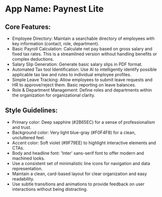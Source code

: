# **App Name**: Paynest Lite

## Core Features:

- Employee Directory: Maintain a searchable directory of employees with key information (contact, role, department).
- Basic Payroll Calculation: Calculate net pay based on gross salary and fixed tax rates.  This is a streamlined version without handling benefits or complex deductions.
- Salary Slip Generation: Generate basic salary slips in PDF format.
- Automated Tax tool Identification: Use AI to intelligently identify possible applicable tax law and rules to individual employee profiles.
- Simple Leave Tracking: Allow employees to submit leave requests and HR to approve/reject them. Basic reporting on leave balances.
- Role & Department Management: Define roles and departments within the organization for organizational clarity.

## Style Guidelines:

- Primary color: Deep sapphire (#2B65EC) for a sense of professionalism and trust.
- Background color: Very light blue-gray (#F0F4F8) for a clean, uncluttered feel.
- Accent color: Soft violet (#9F79EE) to highlight interactive elements and CTAs.
- Body and headline font: 'Inter' sans-serif font to offer modern and machined looks. 
- Use a consistent set of minimalistic line icons for navigation and data representation.
- Maintain a clean, card-based layout for clear organization and easy readability.
- Use subtle transitions and animations to provide feedback on user interactions without being distracting.